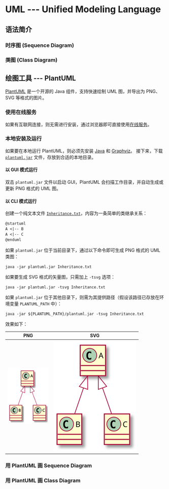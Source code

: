 # UML --- Unified Modeling Language

## 语法简介
### 时序图 (Sequence Diagram)

### 类图 (Class Diagram)

## 绘图工具 --- PlantUML
[PlantUML](http://plantuml.com/) 是一个开源的 Java 组件，支持快速绘制 UML 图，并导出为 PNG、SVG 等格式的图片。

### 使用在线服务
如果有互联网连接，则无需进行安装，通过浏览器即可直接使用[在线服务](http://www.plantuml.com/plantuml)。

### 本地安装及运行
如果要在本地运行 PlantUML，则必须先安装 [Java](https://www.java.com/) 和 [Graphviz](http://graphviz.org/)。
接下来，下载 [`plantuml.jar`](http://sourceforge.net/projects/plantuml/files/plantuml.jar/download) 文件，存放到合适的本地目录。

#### 以 GUI 模式运行
双击 `plantuml.jar` 文件以启动 GUI，PlantUML 会扫描工作目录，并自动生成或更新 PNG 格式的 UML 图。

#### 以 CLI 模式运行
创建一个纯文本文件 [`Inheritance.txt`](./UML/Inheritance.txt)，内容为一条简单的类继承关系：
```txt
@startuml
A <|-- B
A <|-- C
@enduml
```
如果 `plantuml.jar` 位于当前目录下，通过以下命令即可生成 PNG 格式的 UML 类图：
```shell
java -jar plantuml.jar Inheritance.txt
```
如果要生成 SVG 格式的矢量图，只需加上 `-tsvg` 选项：
```shell
java -jar plantuml.jar -tsvg Inheritance.txt
```
如果 `plantuml.jar` 位于其他目录下，则需为其提供路径（假设该路径已存放在环境变量 `PLANTUML_PATH` 中）：
```shell
java -jar ${PLANTUML_PATH}/plantuml.jar -tsvg Inheritance.txt
```
效果如下：

| PNG | SVG |
| :-: | :-: |
| ![](./UML/Inheritance.png) | ![](./UML/Inheritance.svg)|

### 用 PlantUML 画 Sequence Diagram

### 用 PlantUML 画 Class Diagram
